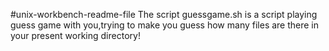 #unix-workbench-readme-file
The script guessgame.sh is a script playing 
guess game with you,trying to make you guess
how many files are there in your present
working directory!
